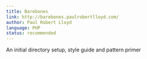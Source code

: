```yaml
---
title: Barebones
link: http://barebones.paulrobertlloyd.com/
author: Paul Robert Lloyd
language: PHP
status: recommended
---
```

An initial directory setup, style guide and pattern primer
